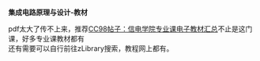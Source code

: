**集成电路原理与设计-教材**

pdf太大了传不上来，推荐[CC98帖子：信电学院专业课电子教材汇总](https://www.cc98.org/topic/5543018)不止是这门课，好多专业课教材都有\
还有需要可以自行前往zLibrary搜索，教程网上都有。
